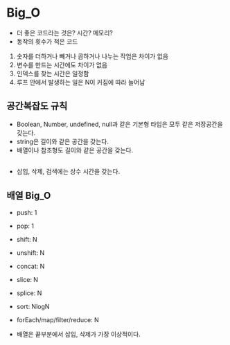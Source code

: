 # Big_O

- 더 좋은 코드라는 것은? 시간? 메모리?
- 동작의 횟수가 적은 코드

1. 숫자를 더하거나 빼거나 곱하거나 나누는 작업은 차이가 없음
2. 변수를 만드는 시간에도 차이가 없음
3. 인덱스를 찾는 시간은 일정함
4. 루프 안에서 발생하는 일은 N이 커짐에 따라 늘어남

## 공간복잡도 규칙

- Boolean, Number, undefined, null과 같은 기본형 타입은 모두 같은 저장공간을 갖는다.
- string은 길이와 같은 공간을 갖는다.
- 배열이나 참조형도 길이와 같은 공간을 갖는다.

##

- 삽입, 삭제, 검색에는 상수 시간을 갖는다.

## 배열 Big_O

- push: 1
- pop: 1
- shift: N
- unshift: N
- concat: N
- slice: N
- splice: N
- sort: NlogN
- forEach/map/filter/reduce: N

- 배열은 끝부분에서 삽입, 삭제가 가장 이상적이다.
